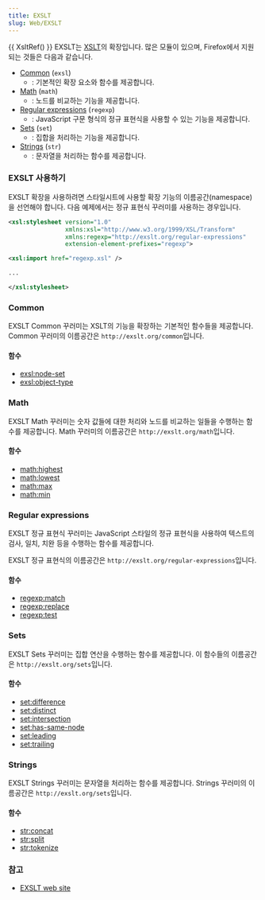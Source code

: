 ```yaml
---
title: EXSLT
slug: Web/EXSLT
---
```


{{ XsltRef() }} EXSLT는 [XSLT](/ko/XSLT)의 확장입니다. 많은 모듈이 있으며, Firefox에서 지원되는 것들은 다음과 같습니다.

- [Common](#Common) (`exsl`)
  - : 기본적인 확장 요소와 함수를 제공합니다.
- [Math](#Math) (`math`)
  - : 노드를 비교하는 기능을 제공합니다.
- [Regular expressions](#Regular_expressions) (`regexp`)
  - : JavaScript 구문 형식의 정규 표현식을 사용할 수 있는 기능을 제공합니다.
- [Sets](#Sets) (`set`)
  - : 집합을 처리하는 기능을 제공합니다.
- [Strings](#Strings) (`str`)
  - : 문자열을 처리하는 함수를 제공합니다.

### EXSLT 사용하기

EXSLT 확장을 사용하려면 스타일시트에 사용할 확장 기능의 이름공간(namespace)을 선언해야 합니다. 다음 예제에서는 정규 표현식 꾸러미를 사용하는 경우입니다.

```xml
<xsl:stylesheet version="1.0"
                xmlns:xsl="http://www.w3.org/1999/XSL/Transform"
                xmlns:regexp="http://exslt.org/regular-expressions"
                extension-element-prefixes="regexp">

<xsl:import href="regexp.xsl" />

...

</xsl:stylesheet>
```

### Common

EXSLT Common 꾸러미는 XSLT의 기능을 확장하는 기본적인 함수들을 제공합니다. Common 꾸러미의 이름공간은 `http://exslt.org/common`입니다.

#### 함수

- [exsl:node-set](/ko/EXSLT/exsl/node-set)
- [exsl:object-type](/ko/EXSLT/exsl/object-type)

### Math

EXSLT Math 꾸러미는 숫자 값들에 대한 처리와 노드를 비교하는 일들을 수행하는 함수를 제공합니다. Math 꾸러미의 이름공간은 `http://exslt.org/math`입니다.

#### 함수

- [math:highest](/ko/EXSLT/math/highest)
- [math:lowest](/ko/EXSLT/math/lowest)
- [math:max](/ko/EXSLT/math/max)
- [math:min](/ko/EXSLT/math/min)

### Regular expressions

EXSLT 정규 표현식 꾸러미는 JavaScript 스타일의 정규 표현식을 사용하여 텍스트의 검사, 일치, 치완 등을 수행하는 함수를 제공합니다.

EXSLT 정규 표현식의 이름공간은 `http://exslt.org/regular-expressions`입니다.

#### 함수

- [regexp:match](/ko/EXSLT/regexp/match)
- [regexp:replace](/ko/EXSLT/regexp/replace)
- [regexp:test](/ko/EXSLT/regexp/test)

### Sets

EXSLT Sets 꾸러미는 집합 연산을 수행하는 함수를 제공합니다. 이 함수들의 이름공간은 `http://exslt.org/sets`입니다.

#### 함수

- [set:difference](/ko/EXSLT/set/difference)
- [set:distinct](/ko/EXSLT/set/distinct)
- [set:intersection](/ko/EXSLT/set/intersection)
- [set:has-same-node](/ko/EXSLT/set/has-same-node)
- [set:leading](/ko/EXSLT/set/leading)
- [set:trailing](/ko/EXSLT/set/trailing)

### Strings

EXSLT Strings 꾸러미는 문자열을 처리하는 함수를 제공합니다. Strings 꾸러미의 이름공간은 `http://exslt.org/sets`입니다.

#### 함수

- [str:concat](/ko/EXSLT/str/concat)
- [str:split](/ko/EXSLT/str/split)
- [str:tokenize](/ko/EXSLT/str/tokenize)

### 참고

- [EXSLT web site](http://www.exslt.org/)
